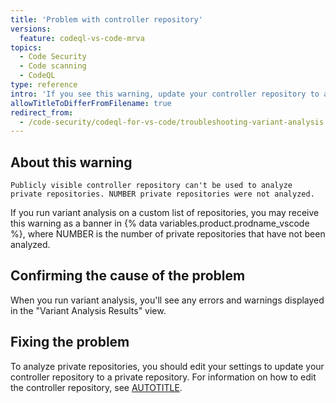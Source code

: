```yaml
---
title: 'Problem with controller repository'
versions:
  feature: codeql-vs-code-mrva
topics:
  - Code Security
  - Code scanning
  - CodeQL
type: reference
intro: 'If you see this warning, update your controller repository to a private repository.'
allowTitleToDifferFromFilename: true
redirect_from:
  - /code-security/codeql-for-vs-code/troubleshooting-variant-analysis
---
```


## About this warning

```text
Publicly visible controller repository can't be used to analyze private repositories. NUMBER private repositories were not analyzed.
```

If you run variant analysis on a custom list of repositories, you may receive this warning as a banner in {% data variables.product.prodname_vscode %}, where NUMBER is the number of private repositories that have not been analyzed.

## Confirming the cause of the problem

When you run variant analysis, you'll see any errors and warnings displayed in the "Variant Analysis Results" view.

## Fixing the problem

To analyze private repositories, you should edit your settings to update your controller repository to a private repository. For information on how to edit the controller repository, see [AUTOTITLE](/code-security/codeql-for-vs-code/using-the-advanced-functionality-of-the-codeql-for-vs-code-extension/customizing-settings#configuring-settings-for-variant-analysis).
